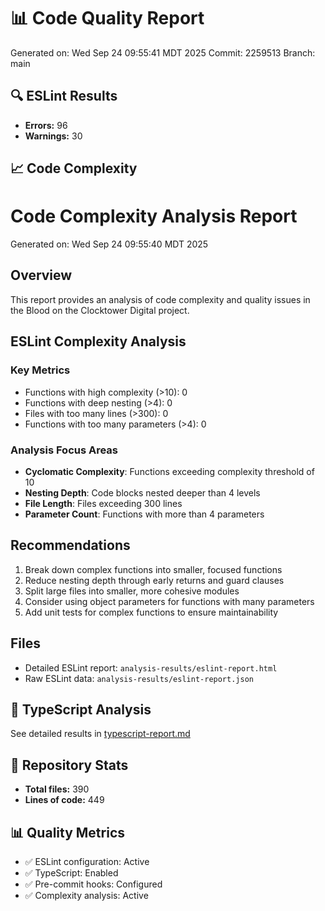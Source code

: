 # 📊 Code Quality Report

Generated on: Wed Sep 24 09:55:41 MDT 2025
Commit: 2259513
Branch: main

## 🔍 ESLint Results

- **Errors:** 96
- **Warnings:** 30

## 📈 Code Complexity

# Code Complexity Analysis Report

Generated on: Wed Sep 24 09:55:40 MDT 2025

## Overview

This report provides an analysis of code complexity and quality issues in the Blood on the Clocktower Digital project.

## ESLint Complexity Analysis

### Key Metrics

- Functions with high complexity (>10): 0
- Functions with deep nesting (>4): 0
- Files with too many lines (>300): 0
- Functions with too many parameters (>4): 0

### Analysis Focus Areas

- **Cyclomatic Complexity**: Functions exceeding complexity threshold of 10
- **Nesting Depth**: Code blocks nested deeper than 4 levels
- **File Length**: Files exceeding 300 lines
- **Parameter Count**: Functions with more than 4 parameters

## Recommendations

1. Break down complex functions into smaller, focused functions
2. Reduce nesting depth through early returns and guard clauses
3. Split large files into smaller, more cohesive modules
4. Consider using object parameters for functions with many parameters
5. Add unit tests for complex functions to ensure maintainability

## Files

- Detailed ESLint report: `analysis-results/eslint-report.html`
- Raw ESLint data: `analysis-results/eslint-report.json`

## 🔧 TypeScript Analysis

See detailed results in [typescript-report.md](./typescript-report.md)

## 📁 Repository Stats

- **Total files:** 390
- **Lines of code:** 449

## 📊 Quality Metrics

- ✅ ESLint configuration: Active
- ✅ TypeScript: Enabled
- ✅ Pre-commit hooks: Configured
- ✅ Complexity analysis: Active
